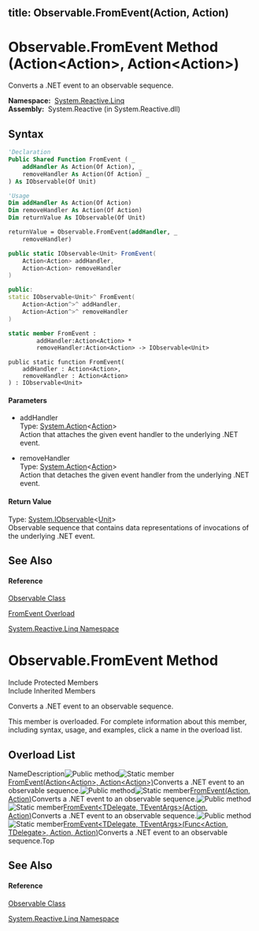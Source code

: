 title: Observable.FromEvent(Action<Action>, Action<Action>)
---
# Observable.FromEvent Method (Action\<Action\>, Action\<Action\>)

Converts a .NET event to an observable sequence.

**Namespace:**  [System.Reactive.Linq](System.Reactive.Linq\System.Reactive.Linq.md)  
**Assembly:**  System.Reactive (in System.Reactive.dll)

## Syntax

```vb
'Declaration
Public Shared Function FromEvent ( _
    addHandler As Action(Of Action), _
    removeHandler As Action(Of Action) _
) As IObservable(Of Unit)
```

```vb
'Usage
Dim addHandler As Action(Of Action)
Dim removeHandler As Action(Of Action)
Dim returnValue As IObservable(Of Unit)

returnValue = Observable.FromEvent(addHandler, _
    removeHandler)
```

```csharp
public static IObservable<Unit> FromEvent(
    Action<Action> addHandler,
    Action<Action> removeHandler
)
```

```c++
public:
static IObservable<Unit>^ FromEvent(
    Action<Action^>^ addHandler, 
    Action<Action^>^ removeHandler
)
```

```fsharp
static member FromEvent : 
        addHandler:Action<Action> * 
        removeHandler:Action<Action> -> IObservable<Unit> 
```

```jscript
public static function FromEvent(
    addHandler : Action<Action>, 
    removeHandler : Action<Action>
) : IObservable<Unit>
```

#### Parameters

- addHandler  
  Type: [System.Action](https://msdn.microsoft.com/en-us/library/018hxwa8)\<[Action](https://msdn.microsoft.com/en-us/library/Bb534741)\>  
  Action that attaches the given event handler to the underlying .NET event.

- removeHandler  
  Type: [System.Action](https://msdn.microsoft.com/en-us/library/018hxwa8)\<[Action](https://msdn.microsoft.com/en-us/library/Bb534741)\>  
  Action that detaches the given event handler from the underlying .NET event.

#### Return Value

Type: [System.IObservable](https://msdn.microsoft.com/en-us/library/Dd990377)\<[Unit](Unit\Unit.md)\>  
Observable sequence that contains data representations of invocations of the underlying .NET event.

## See Also

#### Reference

[Observable Class](Observable\Observable.md)

[FromEvent Overload](FromEvent\Observable.FromEvent.md)

[System.Reactive.Linq Namespace](System.Reactive.Linq\System.Reactive.Linq.md)







# Observable.FromEvent Method

Include Protected Members  
Include Inherited Members

Converts a .NET event to an observable sequence.

This member is overloaded. For complete information about this member, including syntax, usage, and examples, click a name in the overload list.

## Overload List

NameDescription![Public method](https://reactiveui.net/assets/img/Hh303103.pubmethod(en-us,VS.103).gif "Public method")![Static member](https://reactiveui.net/assets/img/Hh244319.static(en-us,VS.103).gif "Static member")[FromEvent<TEventArgs>(Action<Action<TEventArgs>>, Action<Action<TEventArgs>>)](https://msdn.microsoft.com/en-us/library/m:system.reactive.linq.observable.fromevent%60%601(system.action%7bsystem.action%7b%60%600%7d%7d%2csystem.action%7bsystem.action%7b%60%600%7d%7d)(v=VS.103))Converts a .NET event to an observable sequence.![Public method](https://reactiveui.net/assets/img/Hh303103.pubmethod(en-us,VS.103).gif "Public method")![Static member](https://reactiveui.net/assets/img/Hh244319.static(en-us,VS.103).gif "Static member")[FromEvent(Action<Action>, Action<Action>)](https://msdn.microsoft.com/en-us/library/m:system.reactive.linq.observable.fromevent(system.action%7bsystem.action%7d%2csystem.action%7bsystem.action%7d)(v=VS.103))Converts a .NET event to an observable sequence.![Public method](https://reactiveui.net/assets/img/Hh303103.pubmethod(en-us,VS.103).gif "Public method")![Static member](https://reactiveui.net/assets/img/Hh244319.static(en-us,VS.103).gif "Static member")[FromEvent<TDelegate, TEventArgs>(Action<TDelegate>, Action<TDelegate>)](https://msdn.microsoft.com/en-us/library/m:system.reactive.linq.observable.fromevent%60%602(system.action%7b%60%600%7d%2csystem.action%7b%60%600%7d)(v=VS.103))Converts a .NET event to an observable sequence.![Public method](https://reactiveui.net/assets/img/Hh303103.pubmethod(en-us,VS.103).gif "Public method")![Static member](https://reactiveui.net/assets/img/Hh244319.static(en-us,VS.103).gif "Static member")[FromEvent<TDelegate, TEventArgs>(Func<Action<TEventArgs>, TDelegate>, Action<TDelegate>, Action<TDelegate>)](https://msdn.microsoft.com/en-us/library/m:system.reactive.linq.observable.fromevent%60%602(system.func%7bsystem.action%7b%60%601%7d%2c%60%600%7d%2csystem.action%7b%60%600%7d%2csystem.action%7b%60%600%7d)(v=VS.103))Converts a .NET event to an observable sequence.Top

## See Also

#### Reference

[Observable Class](Observable\Observable.md)

[System.Reactive.Linq Namespace](System.Reactive.Linq\System.Reactive.Linq.md)




